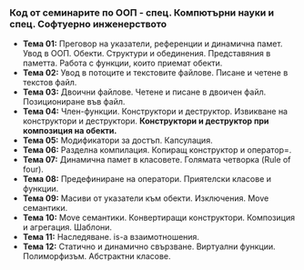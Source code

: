 ### Код от семинарите по ООП - спец. Компютърни науки и спец. Софтуерно инженерството

- **Тема 01:** Преговор на указатели, референции и динамична памет. Увод в ООП. Обекти. Структури и обединения. Представяния в паметта. Работа с функции, които приемат обекти.
- **Тема 02:** Увод в потоците и текстовите файлове. Писане и четене в текстов файл.
- **Тема 03:** Двоични файлове. Четене и писане в двоичен файл. Позициониране във файл.
- **Тема 04:** Член-функции. Конструктори и деструктор. Извикване на конструктори и деструктори. **Конструктори и деструктор при композиция на обекти.**
- **Тема 05:**  Mодификатори за достъп. Капсулация.
- **Тема 06:** Разделна компилация. Копиращ конструктор и оператор=.
- **Тема 07:** Динамична памет в класовете. Голямата четворка (Rule of four).
- **Тема 08:**  Предефиниране на оператори. Приятелски класове и функции.
- **Тема 09:**  Масиви от указатели към обекти. Изключения. Move семантики.
- **Тема 10:**  Move семантики. Конвертиращи конструктори. Композиция и агрегация. Шаблони.
- **Тема 11:**  Наследяване. is-a взаимотношения.
- **Тема 12:**  Статично и динамично свързване. Виртуални функции. Полиморфизъм. Абстрактни класове.
